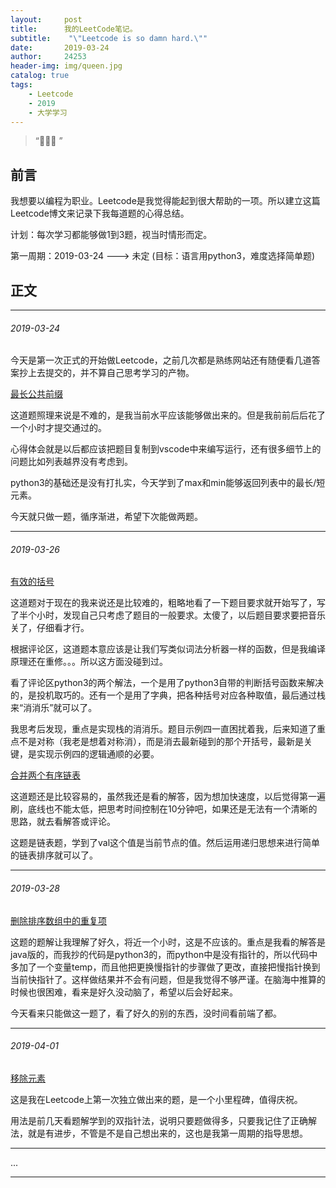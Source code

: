```yaml
---
layout:     post
title:      我的LeetCode笔记。
subtitle:    "\"Leetcode is so damn hard.\""
date:       2019-03-24
author:     24253
header-img: img/queen.jpg
catalog: true
tags:
    - Leetcode
    - 2019
    - 大学学习
---
```


> “🙉🙉🙉 ”

## 前言

我想要以编程为职业。Leetcode是我觉得能起到很大帮助的一项。所以建立这篇Leetcode博文来记录下我每道题的心得总结。

计划：每次学习都能够做1到3题，视当时情形而定。

第一周期：2019-03-24 ---> 未定 (目标：语言用python3，难度选择简单题)

## 正文

---

###### 2019-03-24

今天是第一次正式的开始做Leetcode，之前几次都是熟练网站还有随便看几道答案抄上去提交的，并不算自己思考学习的产物。

[最长公共前缀](https://leetcode-cn.com/problems/longest-common-prefix/)

这道题照理来说是不难的，是我当前水平应该能够做出来的。但是我前前后后花了一个小时才提交通过的。

心得体会就是以后都应该把题目复制到vscode中来编写运行，还有很多细节上的问题比如列表越界没有考虑到。

python3的基础还是没有打扎实，今天学到了max和min能够返回列表中的最长/短元素。

今天就只做一题，循序渐进，希望下次能做两题。

---

###### 2019-03-26

[有效的括号](https://leetcode-cn.com/problems/valid-parentheses/submissions/)

这道题对于现在的我来说还是比较难的，粗略地看了一下题目要求就开始写了，写了半个小时，发现自己只考虑了题目的一般要求。太傻了，以后题目要求要把音乐关了，仔细看才行。

根据评论区，这道题本意应该是让我们写类似词法分析器一样的函数，但是我编译原理还在重修。。。所以这方面没碰到过。

看了评论区python3的两个解法，一个是用了python3自带的判断括号函数来解决的，是投机取巧的。还有一个是用了字典，把各种括号对应各种取值，最后通过栈来“消消乐”就可以了。

我思考后发现，重点是实现栈的消消乐。题目示例四一直困扰着我，后来知道了重点不是对称（我老是想着对称消），而是消去最新碰到的那个开括号，最新是关键，是实现示例四的逻辑通顺的必要。


[合并两个有序链表](https://leetcode-cn.com/problems/merge-two-sorted-lists/)

这道题还是比较容易的，虽然我还是看的解答，因为想加快速度，以后觉得第一遍刷，底线也不能太低，把思考时间控制在10分钟吧，如果还是无法有一个清晰的思路，就去看解答或评论。

这题是链表题，学到了val这个值是当前节点的值。然后运用递归思想来进行简单的链表排序就可以了。

---

###### 2019-03-28

[删除排序数组中的重复项](https://leetcode-cn.com/problems/remove-duplicates-from-sorted-array/comments/)

这题的题解让我理解了好久，将近一个小时，这是不应该的。重点是我看的解答是java版的，而我抄的代码是python3的，而python中是没有指针的，所以代码中多加了一个变量temp，而且他把更换慢指针的步骤做了更改，直接把慢指针换到当前快指针了。这样做结果并不会有问题，但是我觉得不够严谨。在脑海中推算的时候也很困难，看来是好久没动脑了，希望以后会好起来。

今天看来只能做这一题了，看了好久的别的东西，没时间看前端了都。

---

###### 2019-04-01

[移除元素](https://leetcode-cn.com/problems/remove-element/)

这是我在Leetcode上第一次独立做出来的题，是一个小里程碑，值得庆祝。

用法是前几天看题解学到的双指针法，说明只要题做得多，只要我记住了正确解法，就是有进步，不管是不是自己想出来的，这也是我第一周期的指导思想。

---

...

---